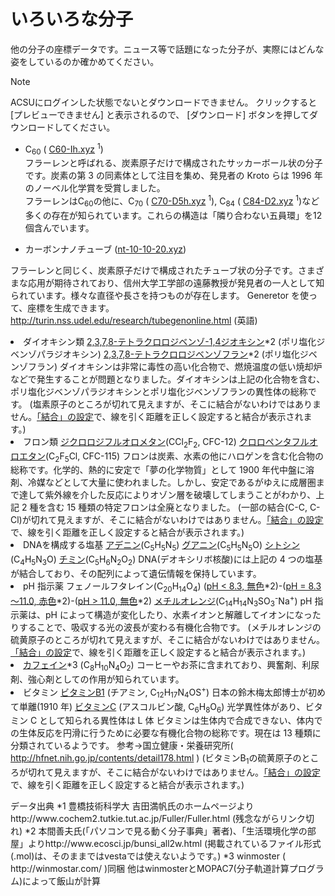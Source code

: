 # いろいろな分子

他の分子の座標データです。ニュース等で話題になった分子が、実際にはどんな姿をしているのか確かめてください。

>[!note]
>ACSUにログインした状態でないとダウンロードできません。
>クリックすると [プレビューできません] と表示されるので、 [ダウンロード] ボタンを押してダウンロードしてください。

- C<sub>60</sub> ( <a href="https://drive.google.com/file/d/1iZFIsWPXU0127XlVJwRk2M8UK-KkCzHW">C60-Ih.xyz</a> <sup>1</sup>)  
フラーレンと呼ばれる、炭素原子だけで構成されたサッカーボール状の分子です。炭素の第 3 の同素体として注目を集め、発見者の Kroto らは 1996 年のノーベル化学賞を受賞しました。  
フラーレンはC<sub>60</sub>の他に、C<sub>70</sub> ( <a href="https://drive.google.com/file/d/1D1Yk930Bc6vQQybJKufGMNdH32dPXxZI">C70-D5h.xyz</a> <sup>1</sup>), C<sub>84</sub> ( <a href="https://drive.google.com/file/d/1y3FhQqhRhG9rk3hQmCIrTyyQ6APcXfmx">C84-D2.xyz</a> <sup>1</sup>)など多くの存在が知られています。これらの構造は「隣り合わない五員環」を12個含んでいます。

  <li>カーボンナノチューブ (<a href="http://science.shinshu-u.ac.jp/~tiiyama/wp-content/uploads/2011/07/nt-10-10-20.xyz">nt-10-10-20.xyz</a>)
フラーレンと同じく、炭素原子だけで構成されたチューブ状の分子です。さまざまな応用が期待されており、信州大学工学部の遠藤教授が発見者の一人として知られています。様々な直径や長さを持つものが存在します。
Generetor を使って、座標を生成できます。
http://turin.nss.udel.edu/research/tubegenonline.html (英語)</li>
 	<li>ダイオキシン類
<a href="http://science.shinshu-u.ac.jp/~tiiyama/wp-content/uploads/2011/07/tcdd.xyz">2,3,7,8-テトラクロロジベンゾ-1,4ジオキシン</a>*2 (ポリ塩化ジベンゾパラジオキシン)
<a href="http://science.shinshu-u.ac.jp/~tiiyama/wp-content/uploads/2011/07/4cdf1.xyz">2,3,7,8-テトラクロロジベンゾフラン</a>*2 (ポリ塩化ジベンゾフラン)
ダイオキシンは非常に毒性の高い化合物で、燃焼温度の低い焼却炉などで発生することが問題となりました。ダイオキシンは上記の化合物を含む、ポリ塩化ジベンゾパラジオキシンとポリ塩化ジベンゾフランの異性体の総称です。
(塩素原子のところが切れて見えますが、そこに結合がないわけではありません。<a title="原子間にひく線の設定" href="http://science.shinshu-u.ac.jp/~tiiyama/?page_id=3246">「結合」の設定</a>で、線を引く距離を正しく設定すると結合が表示されます。)</li>
 	<li>フロン類
<a href="http://science.shinshu-u.ac.jp/~tiiyama/wp-content/uploads/2011/07/CCl2F2.xyz">ジクロロジフルオロメタン</a>(CCl<sub>2</sub>F<sub>2</sub>, CFC-12)
<a href="http://science.shinshu-u.ac.jp/~tiiyama/wp-content/uploads/2011/07/C2F5Cl.xyz">クロロペンタフルオロエタン</a>(C<sub>2</sub>F<sub>5</sub>Cl, CFC-115)
フロンは炭素、水素の他にハロゲンを含む化合物の総称です。化学的、熱的に安定で「夢の化学物質」として 1900 年代中盤に溶剤、冷媒などとして大量に使われました。しかし、安定であるがゆえに成層圏まで達して紫外線を介した反応によりオゾン層を破壊してしまうことがわかり、上記 2 種を含む 15 種類の特定フロンは全廃となりました。
(一部の結合(C-C, C-Cl)が切れて見えますが、そこに結合がないわけではありません。<a title="原子間にひく線の設定" href="http://science.shinshu-u.ac.jp/~tiiyama/?page_id=3246">「結合」の設定</a>で、線を引く距離を正しく設定すると結合が表示されます。)</li>
 	<li>DNAを構成する塩基
<a href="http://science.shinshu-u.ac.jp/~tiiyama/wp-content/uploads/2011/07/Adenine.xyz">アデニン</a>(C<sub>5</sub>H<sub>5</sub>N<sub>5</sub>)
<a href="http://science.shinshu-u.ac.jp/~tiiyama/wp-content/uploads/2011/07/Guanine.xyz">グアニン</a>(C<sub>5</sub>H<sub>5</sub>N<sub>5</sub>O)
<a href="http://science.shinshu-u.ac.jp/~tiiyama/wp-content/uploads/2011/07/Cytosine.xyz">シトシン</a>(C<sub>4</sub>H<sub>5</sub>N<sub>3</sub>O)
<a href="http://science.shinshu-u.ac.jp/~tiiyama/wp-content/uploads/2011/07/Thymine.xyz">チミン</a>(C<sub>5</sub>H<sub>6</sub>N<sub>2</sub>O<sub>2</sub>)
DNA(デオキシリボ核酸)には上記の 4 つの塩基が結合しており、その配列によって遺伝情報を保持しています。</li>
 	<li>pH 指示薬
フェノールフタレイン(C<sub>20</sub>H<sub>14</sub>O<sub>4</sub>) (<a href="http://science.shinshu-u.ac.jp/~tiiyama/wp-content/uploads/2011/07/phph1.xyz">pH &lt; 8.3, 無色</a>*2)-(<a href="http://science.shinshu-u.ac.jp/~tiiyama/wp-content/uploads/2011/07/phph2.xyz">pH = 8.3～11.0, 赤色</a>*2)-(<a href="http://science.shinshu-u.ac.jp/~tiiyama/wp-content/uploads/2011/07/phph3.xyz">pH &gt; 11.0, 無色</a>*2)
<a href="http://science.shinshu-u.ac.jp/~tiiyama/wp-content/uploads/2011/07/MO.xyz">メチルオレンジ</a>(C<sub>14</sub>H<sub>14</sub>N<sub>3</sub>SO<sub>3</sub><sup>-</sup>Na<sup>+</sup>)
pH 指示薬は、pH によって構造が変化したり、水素イオンと解離してイオンになったりすることで、吸収する光の波長が変わる有機化合物です。
(メチルオレンジの硫黄原子のところが切れて見えますが、そこに結合がないわけではありません。<a title="原子間にひく線の設定" href="http://science.shinshu-u.ac.jp/~tiiyama/?page_id=3246">「結合」の設定</a>で、線を引く距離を正しく設定すると結合が表示されます。)</li>
 	<li><a href="http://science.shinshu-u.ac.jp/~tiiyama/wp-content/uploads/2011/07/Caffeine.xyz">カフェイン</a>*3 (C<sub>8</sub>H<sub>10</sub>N<sub>4</sub>O<sub>2</sub>)
コーヒーやお茶に含まれており、興奮剤、利尿剤、強心剤としての作用が知られています。</li>
 	<li>ビタミン
<a href="http://science.shinshu-u.ac.jp/~tiiyama/wp-content/uploads/2011/07/Thiamin.xyz">ビタミンB1</a> (チアミン, C<sub>12</sub>H<sub>17</sub>N<sub>4</sub>OS<sup>+</sup>) 日本の鈴木梅太郎博士が初めて単離(1910 年)
<a href="http://science.shinshu-u.ac.jp/~tiiyama/wp-content/uploads/2011/07/AscorbicAcid.xyz">ビタミンC</a> (アスコルビン酸, C<sub>6</sub>H<sub>8</sub>O<sub>6</sub>) 光学異性体があり、ビタミン C として知られる異性体は L 体
ビタミンは生体内で合成できない、体内での生体反応を円滑に行うために必要な有機化合物の総称です。現在は 13 種類に分類されているようです。
参考→国立健康・栄養研究所( http://hfnet.nih.go.jp/contents/detail178.html )
(ビタミンB<sub>1</sub>の硫黄原子のところが切れて見えますが、そこに結合がないわけではありません。<a title="原子間にひく線の設定" href="http://science.shinshu-u.ac.jp/~tiiyama/?page_id=3246">「結合」の設定</a>で、線を引く距離を正しく設定すると結合が表示されます。)</li>
</ul>
データ出典
*1 豊橋技術科学大 吉田満帆氏のホームページよりhttp://www.cochem2.tutkie.tut.ac.jp/Fuller/Fuller.html
(残念ながらリンク切れ)
*2 本間善夫氏(「パソコンで見る動く分子事典」著者)、「生活環境化学の部屋」よりhttp://www.ecosci.jp/bunsi_all2w.html
(掲載されているファイル形式(.mol)は、そのままではvestaでは使えないようです。)
*3 winmoster ( http://winmostar.com/ )同梱
他はwinmosterとMOPAC7(分子軌道計算プログラム)によって飯山が計算
